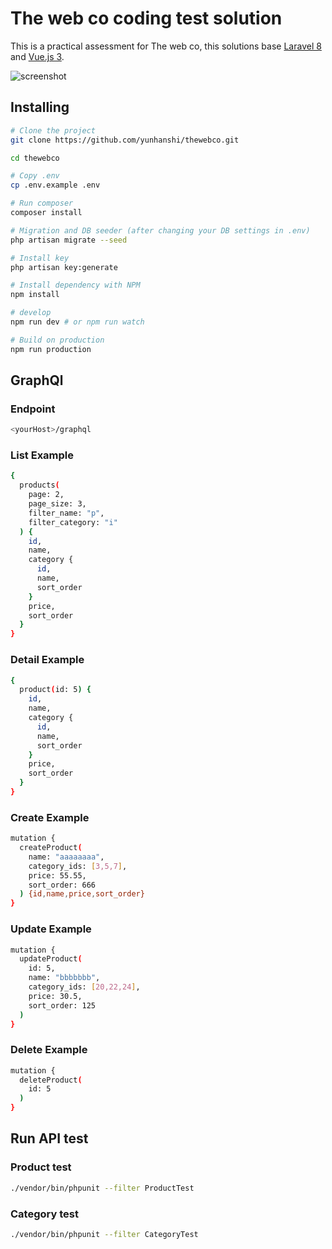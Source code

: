 # The web co coding test solution
This is a practical assessment for The web co, this solutions base [Laravel 8](https://laravel.com/) and [Vue.js 3](https://github.com/vuejs/vue). 

![screenshot](https://github.com/yunhanshi/thewebco/tree/main/screenshot/screenshot.png)

## Installing

```bash
# Clone the project
git clone https://github.com/yunhanshi/thewebco.git

cd thewebco

# Copy .env
cp .env.example .env

# Run composer
composer install

# Migration and DB seeder (after changing your DB settings in .env)
php artisan migrate --seed

# Install key
php artisan key:generate

# Install dependency with NPM
npm install

# develop
npm run dev # or npm run watch

# Build on production
npm run production
```

## GraphQl
### Endpoint
```bash
<yourHost>/graphql
```
### List Example
```bash
{
  products(
    page: 2,
    page_size: 3,
    filter_name: "p",
    filter_category: "i"
  ) {
    id,
    name,
    category {
      id,
      name,
      sort_order
    }
    price,
    sort_order
  }
}
```
### Detail Example
```bash
{
  product(id: 5) {
    id,
    name,
    category {
      id,
      name,
      sort_order
    }
    price,
    sort_order
  }
}
```
### Create Example
```bash
mutation {
  createProduct(
    name: "aaaaaaaa",
    category_ids: [3,5,7],
    price: 55.55,
    sort_order: 666
  ) {id,name,price,sort_order}
}
```
### Update Example
```bash
mutation {
  updateProduct(
    id: 5,
    name: "bbbbbbb",
    category_ids: [20,22,24],
    price: 30.5,
    sort_order: 125
  )
}
```
### Delete Example
```bash
mutation {
  deleteProduct(
    id: 5
  )
}
```

## Run API test
### Product test
```bash
./vendor/bin/phpunit --filter ProductTest
```
### Category test
```bash
./vendor/bin/phpunit --filter CategoryTest
```
